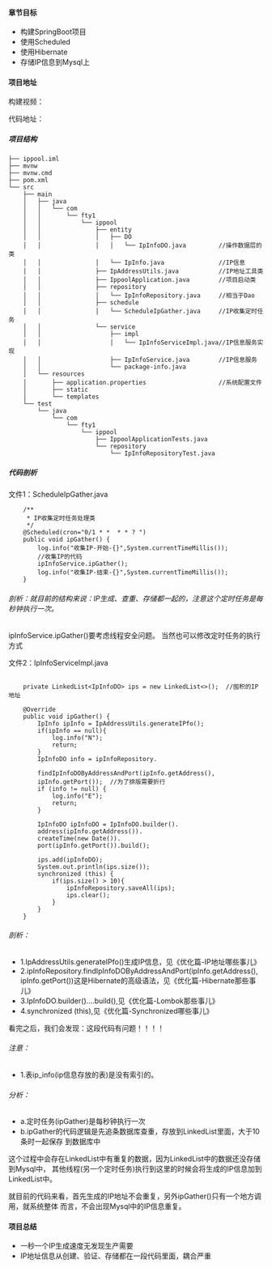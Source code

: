 #### 章节目标
* 构建SpringBoot项目
* 使用Scheduled
* 使用Hibernate
* 存储IP信息到Mysql上

#### 项目地址

构建视频：

代码地址：

##### 项目结构
```
├── ippool.iml
├── mvnw
├── mvnw.cmd
├── pom.xml
└── src
    ├── main
    │   ├── java
    │   │   └── com
    │   │       └── fty1
    │   │           └── ippool
    │   │               ├── entity
    │   │               │   ├── DO
    │   │               │   │   └── IpInfoDO.java         //操作数据层的类
    │   │               │   └── IpInfo.java               //IP信息
    │   │               ├── IpAddressUtils.java           //IP地址工具类
    │   │               ├── IppoolApplication.java        //项目启动类
    │   │               ├── repository
    │   │               │   └── IpInfoRepository.java     //相当于Dao
    │   │               ├── schedule
    │   │               │   └── ScheduleIpGather.java     //IP收集定时任务
    │   │               └── service
    │   │                   ├── impl
    │   │                   │   └── IpInfoServiceImpl.java//IP信息服务实现
    │   │                   ├── IpInfoService.java        //IP信息服务
    │   │                   └── package-info.java
    │   └── resources
    │       ├── application.properties                    //系统配置文件
    │       ├── static
    │       └── templates
    └── test
        └── java
            └── com
                └── fty1
                    └── ippool
                        ├── IppoolApplicationTests.java
                        └── repository
                            └── IpInfoRepositoryTest.java
```


##### 代码剖析

文件1：ScheduleIpGather.java
```
    /**
     * IP收集定时任务处理类
     */
    @Scheduled(cron="0/1 * *  * * ? ")
    public void ipGather() {
        log.info("收集IP-开始-{}",System.currentTimeMillis());
        //收集IP的代码
        ipInfoService.ipGather();
        log.info("收集IP-结束-{}",System.currentTimeMillis());
    }
```
###### 剖析：就目前的结构来说：IP生成、查重、存储都一起的，注意这个定时任务是每秒钟执行一次。
ipInfoService.ipGather()要考虑线程安全问题。
当然也可以修改定时任务的执行方式



文件2：IpInfoServiceImpl.java
```

    private LinkedList<IpInfoDO> ips = new LinkedList<>();  //囤积的IP地址

    @Override
    public void ipGather() {
        IpInfo ipInfo = IpAddressUtils.generateIPfo();
        if(ipInfo == null){
            log.info("N");
            return;
        }
        IpInfoDO info = ipInfoRepository.

        findIpInfoDOByAddressAndPort(ipInfo.getAddress(),
        ipInfo.getPort());  //为了排版需要折行
        if (info != null) {
            log.info("E");
            return;
        }

        IpInfoDO ipInfoDO = IpInfoDO.builder().
        address(ipInfo.getAddress()).
        createTime(new Date()).
        port(ipInfo.getPort()).build();

        ips.add(ipInfoDO);
        System.out.println(ips.size());
        synchronized (this) {
            if(ips.size() > 10){
                ipInfoRepository.saveAll(ips);
                ips.clear();
            }
        }
    }
```
###### 剖析：
- 1.IpAddressUtils.generateIPfo()生成IP信息，见《优化篇-IP地址哪些事儿》
- 2.ipInfoRepository.findIpInfoDOByAddressAndPort(ipInfo.getAddress(),
ipInfo.getPort())这是Hibernate的高级语法，见《优化篇-Hibernate那些事儿》
- 3.IpInfoDO.builder()....build(),见《优化篇-Lombok那些事儿》
- 4.synchronized (this),见《优化篇-Synchronized哪些事儿》

看完之后，我们会发现：这段代码有问题！！！！
###### 注意：
- 1.表ip_info(ip信息存放的表)是没有索引的。
###### 分析：
- a.定时任务(ipGather)是每秒钟执行一次
- b.ipGather的代码逻辑是先追条数据库查重，存放到LinkedList里面，大于10条时一起保存
到数据库中

这个过程中会存在LinkedList中有重复的数据，因为LinkedList中的数据还没存储到Mysql中，
其他线程(另一个定时任务)执行到这里的时候会将生成的IP信息加到LinkedList中。

就目前的代码来看，首先生成的IP地址不会重复，另外ipGather()只有一个地方调用，就系统整体
而言，不会出现Mysql中的IP信息重复。

#### 项目总结
- 一秒一个IP生成速度无发现生产需要
- IP地址信息从创建、验证、存储都在一段代码里面，耦合严重














